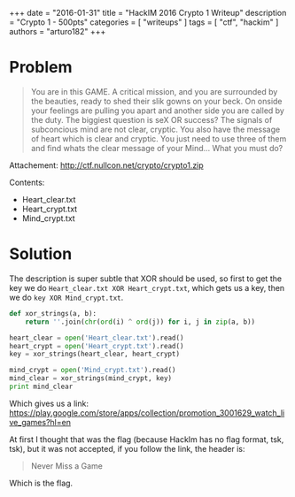 +++
date        = "2016-01-31"
title       = "HackIM 2016 Crypto 1 Writeup"
description = "Crypto 1 - 500pts"
categories  = [ "writeups" ]
tags        = [ "ctf", "hackim" ]
authors     = "arturo182"
+++

# Problem
> You are in this GAME. A critical mission, and you are surrounded by the beauties, ready to shed their slik gowns on your beck. On onside your feelings are pulling you apart and another side you are called by the duty. The biggiest question is seX OR success? The signals of subconcious mind are not clear, cryptic. You also have the message of heart which is clear and cryptic. You just need to use three of them and find whats the clear message of your Mind... What you must do?

Attachement:
http://ctf.nullcon.net/crypto/crypto1.zip

Contents:

* Heart_clear.txt
* Heart_crypt.txt
* Mind_crypt.txt


# Solution

The description is super subtle that XOR should be used, so first to get the key we do `Heart_clear.txt XOR Heart_crypt.txt`, which gets us a key, then we do `key XOR Mind_crypt.txt`.


~~~python
def xor_strings(a, b):
    return ''.join(chr(ord(i) ^ ord(j)) for i, j in zip(a, b))

heart_clear = open('Heart_clear.txt').read()
heart_crypt = open('Heart_crypt.txt').read()
key = xor_strings(heart_clear, heart_crypt)

mind_crypt = open('Mind_crypt.txt').read()
mind_clear = xor_strings(mind_crypt, key)
print mind_clear
~~~

Which gives us a link:   https://play.google.com/store/apps/collection/promotion_3001629_watch_live_games?hl=en

At first I thought that was the flag (because HackIm has no flag format, tsk, tsk), but it was not accepted, if you follow the link, the header is:

> Never Miss a Game

Which is the flag.
